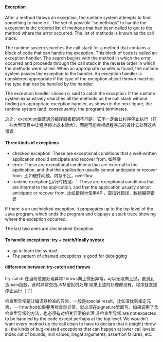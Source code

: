 #### Exception
After a method throws an exception, the runtime system attempts to find something to handle it. The set of possible "somethings" to handle the exception is the ordered list of methods that had been called to get to the method where the error occurred. The list of methods is known as the call stack.

The runtime system searches the call stack for a method that contains a block of code that can handle the exception. This block of code is called an exception handler. The search begins with the method in which the error occurred and proceeds through the call stack in the reverse order in which the methods were called. When an appropriate handler is found, the runtime system passes the exception to the handler. An exception handler is considered appropriate if the type of the exception object thrown matches the type that can be handled by the handler.

The exception handler chosen is said to catch the exception. If the runtime system exhaustively searches all the methods on the call stack without finding an appropriate exception handler, as shown in the next figure, the runtime system (and, consequently, the program) terminates.

总之，exception跟普通的编译器报错的不同是，它不一定会让程序停止执行（在一些大型项目中让程序停止成本很大），而是可能会根据程序员的设计去处理这些错误

#### Three kinds of exceptions
* checked exception: These are exceptional conditions that a well-written application should anticipate and recover from. 如除零
* error: These are exceptional conditions that are external to the application, and that the application usually cannot anticipate or recover from. 比如硬件问题，内存不足，overflow
* runtime exception(运行时错误) ： These are exceptional conditions that are internal to the application, and that the application usually cannot anticipate or recover from. 比如错误地使用API，空指针错误，数组越界错误

If there is an unchecked exception, it propagates up to the top level of the Java program, which ends the program and displays a stack trace showing where the exception occurred.  

 The last two ones are Unchecked Exception

#### To handle exceptions: try + catch/finally syntax
* go to learn the syntax!
* The pattern of chained exceptions is good for debugging

#### difference between try-catch and throws
try-catch 在当前位置处理异常
throws向上抛出异常，可以无限向上抛，直到到达main函数，此时异常交由JVM虚拟机处理
如果上述的处理都没有，程序就直接停止运行（？）


检查型异常是让编译器检查的异常，一般是special result，比如没找到指定元素，一个method如果要用检查型异常，就必须在signature里面写，如果调用了含检查型异常的方法，也必须有对相关异常的处理
非检查型异常 are not expected to be handled by the code except perhaps at the top level. We wouldn’t want every method up the call chain to have to declare that it (might) throw all the kinds of bug-related exceptions that can happen at lower call levels: index out of bounds, null values, illegal arguments, assertion failures, etc.